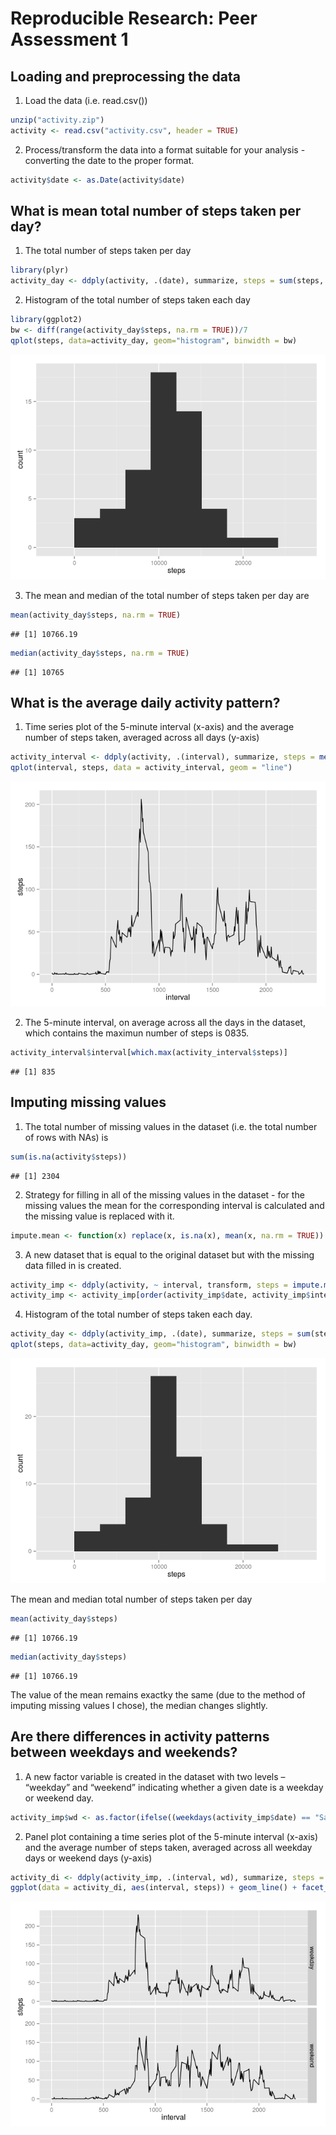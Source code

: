 # Reproducible Research: Peer Assessment 1


## Loading and preprocessing the data

1. Load the data (i.e. read.csv())

```r
unzip("activity.zip")
activity <- read.csv("activity.csv", header = TRUE)
```

2. Process/transform the data into a format suitable for your analysis - converting the date to the proper format.

```r
activity$date <- as.Date(activity$date)
```


## What is mean total number of steps taken per day?

1. The total number of steps taken per day


```r
library(plyr)
activity_day <- ddply(activity, .(date), summarize, steps = sum(steps, na.rm = FALSE))
```

2. Histogram of the total number of steps taken each day


```r
library(ggplot2)
bw <- diff(range(activity_day$steps, na.rm = TRUE))/7
qplot(steps, data=activity_day, geom="histogram", binwidth = bw)
```

![](PA1_template_files/figure-html/unnamed-chunk-4-1.png) 

3. The mean and median of the total number of steps taken per day are


```r
mean(activity_day$steps, na.rm = TRUE)
```

```
## [1] 10766.19
```

```r
median(activity_day$steps, na.rm = TRUE)
```

```
## [1] 10765
```


## What is the average daily activity pattern?

1. Time series plot of the 5-minute interval (x-axis) and the average number of steps taken, averaged across all days (y-axis)


```r
activity_interval <- ddply(activity, .(interval), summarize, steps = mean(steps, na.rm = TRUE))
qplot(interval, steps, data = activity_interval, geom = "line")
```

![](PA1_template_files/figure-html/unnamed-chunk-6-1.png) 

2. The 5-minute interval, on average across all the days in the dataset, which contains the maximun number of steps is 0835.


```r
activity_interval$interval[which.max(activity_interval$steps)]
```

```
## [1] 835
```

## Imputing missing values

1. The total number of missing values in the dataset (i.e. the total number of rows with NAs) is


```r
sum(is.na(activity$steps))
```

```
## [1] 2304
```

2. Strategy for filling in all of the missing values in the dataset - for the missing values the mean for the corresponding interval is calculated and the missing value is replaced with it.


```r
impute.mean <- function(x) replace(x, is.na(x), mean(x, na.rm = TRUE))
```

3. A new dataset that is equal to the original dataset but with the missing data filled in is created.


```r
activity_imp <- ddply(activity, ~ interval, transform, steps = impute.mean(steps))
activity_imp <- activity_imp[order(activity_imp$date, activity_imp$interval), ]
```
4. Histogram of the total number of steps taken each day. 


```r
activity_day <- ddply(activity_imp, .(date), summarize, steps = sum(steps))
qplot(steps, data=activity_day, geom="histogram", binwidth = bw)
```

![](PA1_template_files/figure-html/unnamed-chunk-11-1.png) 

The mean and median total number of steps taken per day


```r
mean(activity_day$steps)
```

```
## [1] 10766.19
```

```r
median(activity_day$steps)
```

```
## [1] 10766.19
```

The value of the mean remains exactky the same (due to the method of imputing missing values I chose), the median changes slightly.

## Are there differences in activity patterns between weekdays and weekends?

1. A new factor variable is created in the dataset with two levels – “weekday” and “weekend” indicating whether a given date is a weekday or weekend day.


```r
activity_imp$wd <- as.factor(ifelse((weekdays(activity_imp$date) == "Saturday" | weekdays(activity_imp$date) == "Sunday"), "weekend", "weekday"))
```

2. Panel plot containing a time series plot of the 5-minute interval (x-axis) and the average number of steps taken, averaged across all weekday days or weekend days (y-axis)


```r
activity_di <- ddply(activity_imp, .(interval, wd), summarize, steps = mean(steps, na.rm = TRUE))
ggplot(data = activity_di, aes(interval, steps)) + geom_line() + facet_grid(wd ~ .)
```

![](PA1_template_files/figure-html/unnamed-chunk-14-1.png) 
